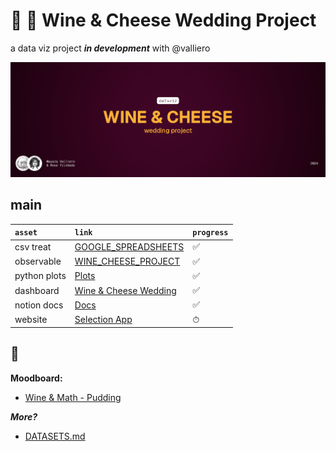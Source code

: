<!-- # Data [![WinFlow](./hero.png)](./logo.png) -->

# :wine_glass: :cheese: Wine & Cheese Wedding Project

a data viz project **_in development_** with @valliero

<!-- > há uma possível correlação -->

![screenshot](./thumbnail.png)

## main

| `asset`      | `link`                                                                                                                                        | `progress` |
| :----------- | :-------------------------------------------------------------------------------------------------------------------------------------------- | ---------- |
| csv treat    | [GOOGLE_SPREADSHEETS](https://docs.google.com/spreadsheets/d/1OTsCz15OqcMYAUeocgRIJ4vI7FUmMdqmYFWqpUegPbo/edit?gid=1294421884#gid=1294421884) | ✅         |
| observable   | [WINE_CHEESE_PROJECT](https://observablehq.com/d/1c5678d8c785067e)                                                                            | ✅         |
| python plots | [Plots](https://github.com/trindaderose/winecheese/blob/main/plots.ipynb)                                                | ✅         |
| dashboard    | [Wine & Cheese Wedding](https://lookerstudio.google.com/reporting/ff047734-c9ed-41e2-a621-7f6afabbce32)                                       | ✅         |
| notion docs  | [Docs](https://valliero.notion.site/Wine-And-Cheese-Wedding-b9658ee0ab2b4ad0804d4445f5fd41d6)                                                 | ✅         |
| website      | [Selection App](https://valliero.notion.site/Wine-And-Cheese-Wedding-b9658ee0ab2b4ad0804d4445f5fd41d6)                                        | ⏱          |

## :thought_balloon:

**Moodboard:**

-   [Wine & Math - Pudding](https://pudding.cool/2021/03/wine-model/)

**_More?_**

-   [DATASETS.md](./DATASETS.md)
